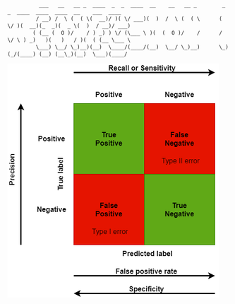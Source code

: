               ___   __   __ _  ____  _  _  ____  __    __   __ _        _  _  ____  ____  ____  __    ___  ____
             / __) /  \ (  ( \(  __)/ )( \/ ___)(  )  /  \ (  ( \      ( \/ )(  __)(_  _)(  _ \(  )  / __)/ ___)
            ( (__ (  O )/    / ) _) ) \/ (\___ \ )(  (  O )/    /      / \/ \ ) _)   )(   )   / )(  ( (__ \___ \
             \___) \__/ \_)__)(__)  \____/(____/(__)  \__/ \_)__)      \_)(_/(____) (__) (__\_)(__)  \___)(____/

!["Confusion metrics"](./image/ConfusionMetrics.png)